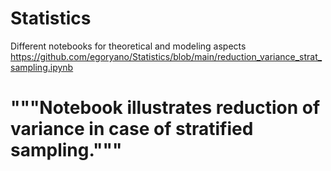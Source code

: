 # Statistics
Different notebooks for theoretical and modeling aspects
https://github.com/egoryano/Statistics/blob/main/reduction_variance_strat_sampling.ipynb
# """Notebook illustrates reduction of variance in case of stratified sampling."""
